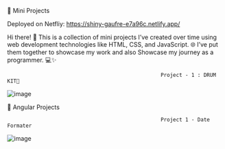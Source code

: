 🚀 Mini Projects

Deployed on Netfliy: https://shiny-gaufre-e7a96c.netlify.app/


Hi there! 👋
This is a collection of mini projects I’ve created over time using web development technologies like HTML, CSS, and JavaScript. 🌐 I’ve put them together to showcase my work and also Showcase my journey as a programmer. 💻✨

 
 
                                                      Project - 1 : DRUM KIT🥁
 
![image](https://github.com/user-attachments/assets/49682487-b8ee-4af0-86f5-974189edb107)


🚀 Angular Projects

                                                      Project 1 - Date Formater

![image](https://github.com/user-attachments/assets/6ae37c25-49e3-4719-8ad9-dbc72f5a7b6e)

